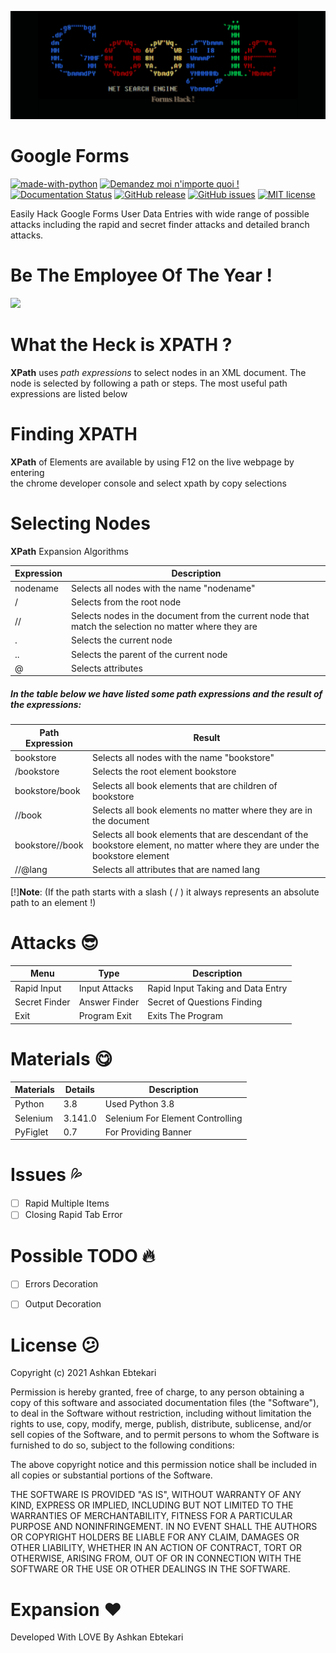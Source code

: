 ![Header](GoogleFormsHack.png)
# Google Forms


[![made-with-python](https://img.shields.io/badge/Made%20with-Python-1f425f.svg)](https://www.python.org/)
[![Demandez moi n'importe quoi !](https://img.shields.io/badge/Demandez%20moi-n'%20importe%20quoi-1abc9c.svg)](https://GitHub.com/Naereen/ama.fr)
[![Documentation Status](https://readthedocs.org/projects/ansicolortags/badge/?version=latest)](http://ansicolortags.readthedocs.io/?badge=latest)
[![GitHub release](https://img.shields.io/github/release/Naereen/StrapDown.js.svg)](https://GitHub.com/Naereen/StrapDown.js/releases/)
[![GitHub issues](https://img.shields.io/github/issues/Naereen/StrapDown.js.svg)](https://GitHub.com/Naereen/StrapDown.js/issues/)
[![MIT license](https://img.shields.io/badge/License-MIT-blue.svg)](https://lbesson.mit-license.org/)

Easily Hack Google Forms User Data Entries with wide range of possible <br>
attacks including the rapid and secret finder attacks and detailed branch attacks. <br>

# Be The Employee Of The Year !
![](https://github.com/Chamepp/GoogleForms/blob/master/GoogleForms.gif)

# What the Heck is XPATH ?
**XPath**  uses *path expressions* to select nodes in an XML document. The node is selected by following a path or steps. The most useful path expressions are listed below

# Finding XPATH
**XPath** of Elements are available by using F12 on the live webpage by entering <br>
the chrome developer console and select xpath by copy selections

# Selecting Nodes
**XPath**  Expansion Algorithms

| Expression | Description                                |
| ---------- | ------------------------------------------ |
| nodename	 | Selects all nodes with the name "nodename" |
|    /	     | Selects from the root node                 |
|   //	     | Selects nodes in the document from the current node that match the selection no matter where they are |
|   .	     | Selects the current node                   |
|   ..	     | Selects the parent of the current node     |
|   @	     | Selects attributes                         |

##### In the table below we have listed some path expressions and the result of the expressions:

| Path Expression |	Result |
| --------------- | ------ |
| bookstore       |	Selects all nodes with the name "bookstore" |
| /bookstore      |	Selects the root element bookstore          |
| bookstore/book  |	Selects all book elements that are children of bookstore |
| //book          |	Selects all book elements no matter where they are in the document |
| bookstore//book |	Selects all book elements that are descendant of the bookstore element, no matter where they are under the bookstore element |
| //@lang	      | Selects all attributes that are named lang |

[!]**Note**: (If the path starts with a slash ( / ) it always represents an absolute path to an element !)

# Attacks :sunglasses:

| Menu            | Type           | Description                       |
| --------------- | -------------- | --------------------------------- |
| Rapid Input     | Input Attacks  | Rapid Input Taking and Data Entry |                 |
| Secret Finder   | Answer Finder  | Secret of Questions Finding       |
| Exit            | Program Exit   | Exits The Program                 |

# Materials :yum:

| Materials  | Details     | Description                      |
| ---------- | ----------- | -------------------------------- |
| Python     | 3.8         | Used Python 3.8                  |
| Selenium   | 3.141.0     | Selenium For Element Controlling |
| PyFiglet   | 0.7         | For Providing Banner             |

# Issues :sweat_drops:

- [ ] Rapid Multiple Items
- [ ] Closing Rapid Tab Error

# Possible TODO :fire:

- [ ] Errors Decoration
- [ ] Output Decoration



# License :confused:
Copyright (c) 2021 Ashkan Ebtekari

Permission is hereby granted, free of charge, to any person obtaining a copy
of this software and associated documentation files (the "Software"), to deal
in the Software without restriction, including without limitation the rights
to use, copy, modify, merge, publish, distribute, sublicense, and/or sell
copies of the Software, and to permit persons to whom the Software is
furnished to do so, subject to the following conditions:

The above copyright notice and this permission notice shall be included in all
copies or substantial portions of the Software.

THE SOFTWARE IS PROVIDED "AS IS", WITHOUT WARRANTY OF ANY KIND, EXPRESS OR
IMPLIED, INCLUDING BUT NOT LIMITED TO THE WARRANTIES OF MERCHANTABILITY,
FITNESS FOR A PARTICULAR PURPOSE AND NONINFRINGEMENT. IN NO EVENT SHALL THE
AUTHORS OR COPYRIGHT HOLDERS BE LIABLE FOR ANY CLAIM, DAMAGES OR OTHER
LIABILITY, WHETHER IN AN ACTION OF CONTRACT, TORT OR OTHERWISE, ARISING FROM,
OUT OF OR IN CONNECTION WITH THE SOFTWARE OR THE USE OR OTHER DEALINGS IN THE
SOFTWARE.


# Expansion :heart:
Developed With LOVE By Ashkan Ebtekari
